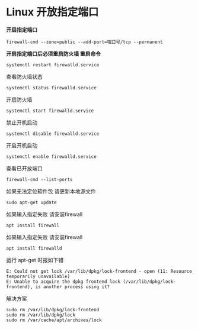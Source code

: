 # Linux 开放指定端口
**开启指定端口**
```
firewall-cmd --zone=public --add-port=端口号/tcp --permanent
```
**开启指定端口后必须重启防火墙 重启命令**
```
systemctl restart firewalld.service
```
查看防火墙状态
```
systemctl status firewalld.service
```
开启防火墙
```
systemctl start firewalld.service
```
禁止开机启动
```
systemctl disable firewalld.service
```
开启开机启动
```
systemctl enable firewalld.service
```
查看已开放端口
```
firewall-cmd --list-ports
```
如果无法定位软件包 请更新本地源文件
```
sudo apt-get update
```
如果输入指定失败 请安装firewall
```
apt install firewall
```
如果输入指定失败 请安装firewall
```
apt install firewalld
```
运行 apt-get 时报如下错
```
E: Could not get lock /var/lib/dpkg/lock-frontend - open (11: Resource temporarily unavailable)
E: Unable to acquire the dpkg frontend lock (/var/lib/dpkg/lock-frontend), is another process using it?
```
解决方案
```
sudo rm /var/lib/dpkg/lock-frontend
sudo rm /var/lib/dpkg/lock
sudo rm /var/cache/apt/archives/lock
```
